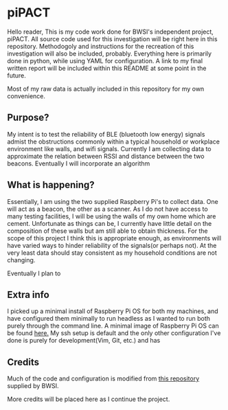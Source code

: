 # piPACT

Hello reader,
This is my code work done for BWSI's independent project, piPACT. All source code used for this investigation will be right here in this repository. Methodogoly and instructions for the recreation of this investigation will also be included, probably. Everything here is primarily done in python, while using YAML for configuration.
A link to my final written report will be included within this README at some point in the future.

Most of my raw data is actually included in this repository for my own convenience.

Purpose?
---
My intent is to test the reliability of BLE (bluetooth low energy) signals admist the obstructions commonly within a typical household or workplace environment like walls, and wifi signals. Currently I am collecting data to approximate the relation between RSSI and distance between the two beacons. Eventually I will incorporate an algorithm 

What is happening?
---
Essentially, I am using the two supplied Raspberry Pi's to collect data. One will act as a beacon, the other as a scanner. As I do not have access to many testing facilities, I will be using the walls of my own home which are cement. Unfortunate as things can be, I currently have little detail on the composition of these walls but am still able to obtain thickness. For the scope of this project I think this is appropriate enough, as environments will have varied ways to hinder reliability of the signals(or perhaps not). At the very least data should stay consistent as my household conditions are not changing. 

Eventually I plan to 

Extra info
---
I picked up a minimal install of Raspberry Pi OS for both my machines, and have configured them minimally to run headless as I wanted to run both purely through the command line. A minimal image of Raspberry Pi OS can be found [here.]("https://www.raspberrypi.org/downloads/raspberry-pi-os/") My ssh setup is default and the only other configuration I've done is purely for development(Vim, Git, etc.) and has

Credits
---
Much of the code and configuration is modified from [this repository](https://github.com/BWSI-piPACT/reference_code) supplied by BWSI.

More credits will be placed here as I continue the project.
